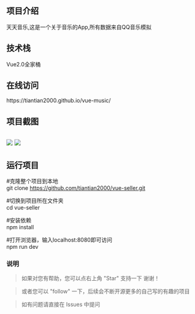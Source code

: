 <h2>项目介绍</h2>

天天音乐,这是一个关于音乐的App,所有数据来自QQ音乐模拟

<h2>技术栈</h2>
Vue2.0全家桶

<h2>在线访问</h2>
https://tiantian2000.github.io/vue-music/

<h2>项目截图<h2>
<img src="https://github.com/tiantian2000/vue-music/blob/gh-pages/示例1.png"/>
<img src="https://github.com/tiantian2000/vue-music/blob/gh-pages/示例.png"/>

<h2> 运行项目</h2>

#克隆整个项目到本地<br>
git clone https://github.com/tiantian2000/vue-seller.git

#切换到项目所在文件夹<br>
cd vue-seller

#安装依赖<br>
npm install

#打开浏览器，输入localhost:8080即可访问<br>
npm run dev


### 说明
>  如果对您有帮助，您可以点右上角 "Star" 支持一下 谢谢！

>  或者您可以 "follow" 一下，后续会不断开源更多的自己写的有趣的项目

> 如有问题请直接在 Issues 中提问
